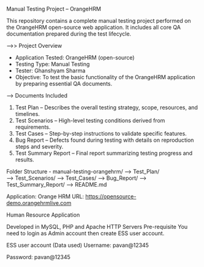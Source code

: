  Manual Testing Project – OrangeHRM

This repository contains a complete manual testing project performed on the OrangeHRM open-source web application. It includes all core QA documentation prepared during the test lifecycle.

-->> Project Overview

- Application Tested: OrangeHRM (open-source)
- Testing Type: Manual Testing
- Tester: Ghanshyam Sharma
- Objective: To test the basic functionality of the OrangeHRM application by preparing essential QA documents.

--> Documents Included

1. Test Plan – Describes the overall testing strategy, scope, resources, and timelines.
2. Test Scenarios – High-level testing conditions derived from requirements.
3. Test Cases – Step-by-step instructions to validate specific features.
4. Bug Report – Defects found during testing with details on reproduction steps and severity.
5. Test Summary Report – Final report summarizing testing progress and results.

 Folder Structure - 
 manual-testing-orangehrm/
--> Test_Plan/  
--> Test_Scenarios/
--> Test_Cases/
--> Bug_Report/
--> Test_Summary_Report/
--> README.md

Application: Orange HRM
URL: https://opensource-demo.orangehrmlive.com

Human Resource Application

Developed in MySQL, PHP and Apache HTTP Servers
Pre-requisite
You need to login as Admin account then create ESS user account.

ESS user account (Data used)
Username: pavan@12345

Password: pavan@12345
